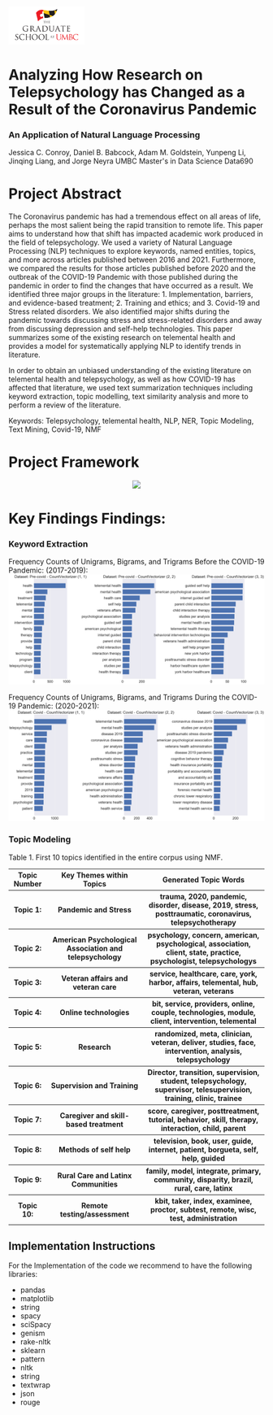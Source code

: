 <img src="Images/UMBC_Graduate_School.jpg" width="150">

# Analyzing How Research on Telepsychology has Changed as a Result of the Coronavirus Pandemic 
### An Application of Natural Language Processing

Jessica C. Conroy, Daniel B. Babcock, Adam M. Goldstein, Yunpeng Li, Jinqing Liang, and Jorge Neyra
UMBC Master's in Data Science Data690

# Project Abstract

The Coronavirus pandemic has had a tremendous effect on all areas of life, perhaps the most salient being the rapid transition to remote life. This paper aims to understand how that shift has impacted academic work produced in the field of telepsychology. We used a variety of Natural Language Processing (NLP) techniques to explore keywords, named entities, topics, and more across articles published between 2016 and 2021. Furthermore, we compared the results for those articles published before 2020 and the outbreak of the COVID-19 Pandemic with those published during the pandemic in order to find the changes that have occurred as a result. We identified three major groups in the literature: 1. Implementation, barriers, and evidence-based treatment; 2. Training and ethics; and 3. Covid-19 and Stress related disorders. We also identified major shifts during the pandemic towards discussing stress and stress-related disorders and away from discussing depression and self-help technologies. This paper summarizes some of the existing research on telemental health and provides a model for systematically applying NLP to identify trends in literature.

In order to obtain an unbiased understanding of the existing literature on telemental health and telepsychology,
as well as how COVID-19 has affected that literature, we used text summarization techniques including keyword extraction,
topic modelling, text similarity analysis and more to perform a review of the literature.

Keywords: Telepsychology, telemental health, NLP, NER, Topic Modeling, Text Mining, Covid-19, NMF 

# Project Framework

<p align="center">
    <img src="https://user-images.githubusercontent.com/63023492/133001304-88a725c9-51c7-474a-b668-5358f8dede4b.png">
</p>

# Key Findings Findings:

### Keyword Extraction
Frequency Counts of Unigrams, Bigrams, and Trigrams Before the COVID-19 Pandemic: (2017-2019):
![Frequency Counts Before the COVID-19 Pandemic: (2017-2019)](./Images/pre_covid_freq_count.png)

Frequency Counts of Unigrams, Bigrams, and Trigrams During the COVID-19 Pandemic: (2020-2021):
![Frequency Counts During COVID-19 Pandemic: (2020-2021)](./Images/covid_freq_count.png)

### Topic Modeling

Table 1. First 10 topics identified in the entire corpus using NMF.

<table>
  <tr>
    <th>Topic Number</th>
    <th>Key Themes within Topics</th>
    <th>Generated Topic Words</th>
  </tr>
  <tr>
    <th>Topic 1:</th>
    <th>Pandemic and Stress</th>
    <th>trauma, 2020, pandemic, disorder, disease, 2019, stress, posttraumatic, coronavirus, telepsychotherapy</th>
  <tr>
    <th>Topic 2:</th>
    <th>American Psychological Association and telepsychology</th>
    <th>psychology, concern, american, psychological, association, client, state, practice, psychologist, telepsychologys</th>
  </tr>
  <tr>
    <th>Topic 3:</th>
    <th>Veteran affairs and veteran care</th>
    <th>service, healthcare, care, york, harbor, affairs, telemental, hub, veteran, veterans</th>
  <tr>
    <th>Topic 4:</th>
    <th>Online technologies</th>
    <th>bit, service, providers, online, couple, technologies, module, client, intervention, telemental</th>
  </tr>
  <tr>
    <th>Topic 5:</th>
    <th>Research</th>
    <th>randomized, meta, clinician, veteran, deliver, studies, face, intervention, analysis, telepsychology</th>
  </tr>
  <tr>
    <th>Topic 6:</th>
    <th>Supervision and Training</th>
    <th>Director, transition, supervision, student, telepsychology, supervisor, telesupervision, training, clinic, trainee</th>
  </tr>
  <tr>
    <th>Topic 7:</th>
    <th>Caregiver and skill-based treatment</th>
    <th>score, caregiver, posttreatment, tutorial, behavior, skill, therapy, interaction, child, parent</th>
  </tr>
  <tr>
    <th>Topic 8:</th>
    <th>Methods of self help</th>
    <th>television, book, user, guide, internet, patient, borgueta, self, help, guided</th>
  </tr>
  <tr>
    <th>Topic 9:</th>
    <th>Rural Care and Latinx Communities</th>
    <th>family, model, integrate, primary, community, disparity, brazil, rural, care, latinx</th>
  </tr>
  <tr>
    <th>Topic 10:</th>
    <th>Remote testing/assessment</th>
    <th>kbit, taker, index, examinee, proctor, subtest, remote, wisc, test, administration</th>
  </tr>
</table>

## Implementation Instructions
For the Implementation of the code we recommend to have the following libraries:

  - pandas
  - matplotlib
  - string
  - spacy
  - sciSpacy
  - genism
  - rake-nltk
  - sklearn
  - pattern
  - nltk
  - string
  - textwrap
  - json
  - rouge
